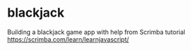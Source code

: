 # blackjack

Building a blackjack game app with help from Scrimba tutorial https://scrimba.com/learn/learnjavascript/